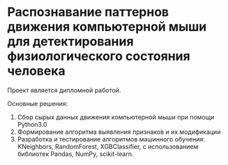 # Распознавание паттернов движения компьютерной мыши для детектирования физиологического состояния человека
Проект является дипломной работой.

Основные решения:
  1. Сбор сырых данных движения компьютерной мыши при помощи Python3.0
  2. Формирование алгоритма выявления признаков и их модификации
  3. Разработка и тестирование алгоритмов машинного обучения: KNeighbors, RandomForest, XGBClassifier, с использованием библиотек Pandas, NumPy, scikit-learn.
